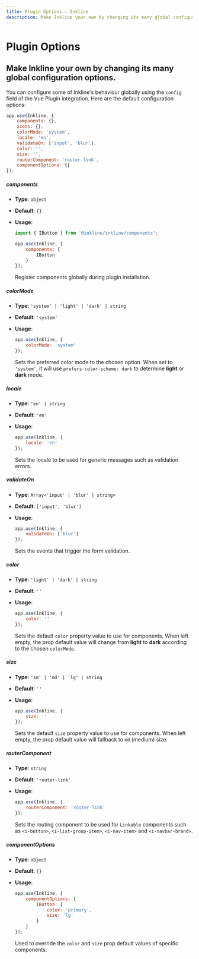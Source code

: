 ```yaml
---
title: Plugin Options - Inkline
description: Make Inkline your own by changing its many global configuration options.
---
```


# Plugin Options
## Make Inkline your own by changing its many global configuration options.

You can configure some of Inkline's behaviour globally using the `config` field of the Vue Plugin integration. Here are the default configuration options:

~~~js
app.use(Inkline, {
    components: {},
    icons: {},
    colorMode: 'system',
    locale: 'en',
    validateOn: ['input', 'blur'],
    color: '',
    size: '',
    routerComponent: 'router-link',
    componentOptions: {}
});
~~~

##### components
- **Type**: `object`
- **Default**: `{}`
- **Usage**: 

    ~~~js
    import { IButton } from '@inkline/inkline/components';
    
    app.use(Inkline, {
        components: {
            IButton
        }
    });
    ~~~
    
    Register components globally during plugin installation.

##### colorMode
- **Type**: `'system' | 'light' | 'dark' | string`
- **Default**: `'system'`
- **Usage**: 

    ~~~js
    app.use(Inkline, {
        colorMode: 'system'
    });
    ~~~
    
    Sets the preferred color mode to the chosen option. When set to `'system'`, it will use `prefers-color-scheme: dark` to determine **light** or **dark** mode.

##### locale
- **Type**: `'en' | string`
- **Default**: `'en'`
- **Usage**: 

    ~~~js
    app.use(Inkline, {
        locale: 'en'
    });
    ~~~
    
    Sets the locale to be used for generic messages such as validation errors.

##### validateOn
- **Type**: `Array<'input' | 'blur' | string>`
- **Default**: `['input', 'blur']`
- **Usage**: 

    ~~~js
    app.use(Inkline, {
        validateOn: ['blur']
    });
    ~~~
    
    Sets the events that trigger the form validation.

##### color
- **Type**: `'light' | 'dark' | string`
- **Default**: `''`
- **Usage**: 

    ~~~js
    app.use(Inkline, {
        color: ''
    });
    ~~~
    
    Sets the default `color` property value to use for components. When left empty, the prop default value will change from **light** to **dark** according to the chosen `colorMode`. 

##### size
- **Type**: `'sm' | 'md' | 'lg' | string`
- **Default**: `''`
- **Usage**: 

    ~~~js
    app.use(Inkline, {
        size: ''
    });
    ~~~
    
    Sets the default `size` property value to use for components. When left empty, the prop default value will fallback to `md` (medium) size. 

##### routerComponent
- **Type**: `string`
- **Default**: `'router-link'`
- **Usage**: 

    ~~~js
    app.use(Inkline, {
        routerComponent: 'router-link'
    });
    ~~~
    
    Sets the routing component to be used for `Linkable` components such as `<i-button>`, `<i-list-group-item>`, `<i-nav-item>` and `<i-navbar-brand>`.

##### componentOptions
- **Type**: `object`
- **Default**: `{}`
- **Usage**: 

    ~~~js
    app.use(Inkline, {
        componentOptions: {
            IButton: {
                color: 'primary',
                size: 'lg'
            }
        }
    });
    ~~~
    
    Used to override the `color` and `size` prop default values of specific components.
